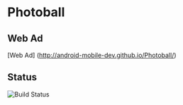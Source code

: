 # Photoball

## Web Ad
[Web Ad] (http://android-mobile-dev.github.io/Photoball/)

## Status
![Build Status](https://travis-ci.org/Android-Mobile-Dev/Photoball.svg?branch=dev)
